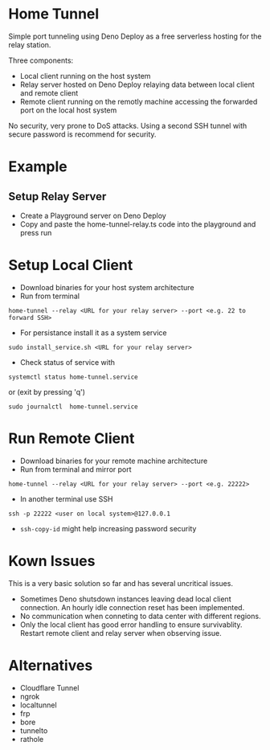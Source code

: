 # Home Tunnel

Simple port tunneling using Deno Deploy as a free serverless hosting for the relay station.

Three components:
* Local client running on the host system
* Relay server hosted on Deno Deploy relaying data between local client and remote client
* Remote client running on the remotly machine accessing the forwarded port on the local host system

No security, very prone to DoS attacks. Using a second SSH tunnel with secure password is recommend for security.

# Example

## Setup Relay Server

* Create a Playground server on Deno Deploy
* Copy and paste the home-tunnel-relay.ts code into the playground and press run

# Setup Local Client

* Download binaries for your host system architecture
* Run from terminal
```
home-tunnel --relay <URL for your relay server> --port <e.g. 22 to forward SSH>
 ```
* For persistance install it as a system service
```
sudo install_service.sh <URL for your relay server>
```
* Check status of service with
```
systemctl status home-tunnel.service
```
or (exit by pressing 'q')
```
sudo journalctl  home-tunnel.service
```

# Run Remote Client

* Download binaries for your remote machine architecture
* Run from terminal and mirror port
```
home-tunnel --relay <URL for your relay server> --port <e.g. 22222>
```
* In another terminal use SSH
```
ssh -p 22222 <user on local system>@127.0.0.1
```
* ```ssh-copy-id``` might help increasing password security

# Kown Issues

This is a very basic solution so far and has several uncritical issues.
* Sometimes Deno shutsdown instances leaving dead local client connection. An hourly idle connection reset has been implemented.
* No communication when conneting to data center with different  regions.
* Only the local client has good error handling to ensure survivablity. Restart remote client and relay server when observing issue.

# Alternatives

* Cloudflare Tunnel
* ngrok
* localtunnel
* frp
* bore
* tunnelto
* rathole

